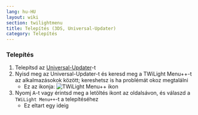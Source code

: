```yaml
---
lang: hu-HU
layout: wiki
section: twilightmenu
title: Telepítés (3DS, Universal-Updater)
category: Telepítés
---
```


### Telepítés
1. Telepítsd az [Universal-Updater](https://github.com/Universal-Team/Universal-Updater/releases)-t
1. Nyisd meg az Universal-Updater-t és keresd meg a TWiLight Menu++-t az alkalmazásokok között; kereshetsz is ha problémát okoz megtalálni
   - Ez az ikonja: ![TWiLight Menu++ ikon](https://raw.githubusercontent.com/DS-Homebrew/TWiLightMenu/master/booter/icon.bmp)
1. Nyomj <kbd class="face">A</kbd>-t vagy érintsd meg a letöltés ikont az oldalsávon, és válaszd a `TWiLight Menu++`-t a telepítéséhez
   - Ez eltart egy ideig
